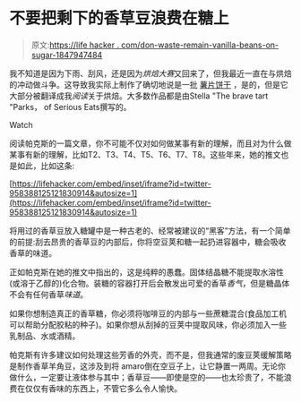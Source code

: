 # 不要把剩下的香草豆浪费在糖上

> 原文:[https://life hacker . com/don-waste-remain-vanilla-beans-on-sugar-1847947484](https://lifehacker.com/dont-waste-leftover-vanilla-beans-on-sugar-1847947484)

我不知道是因为下雨、刮风，还是因为*烘焙大赛*又回来了，但我最近一直在与烘焙的冲动做斗争。这导致我实际上制作了确切地说是一批 [薯片饼干](https://lifehacker.com/add-potato-chips-to-your-next-batch-of-cookie-dough-1847901658) ，是的，但是它大部分被翻译成我*阅读*关于烘焙。大多数作品都是由Stella "The brave tart "Parks， of Serious Eats撰写的。

Watch

阅读帕克斯的一篇文章，你不可能不仅对如何做某事有新的理解，而且对为什么做某事有新的理解，比如T2、T3、T4、T5、T6、T7、T8。这些年来，她的推文也是如此，比如这条:

 [https://lifehacker.com/embed/inset/iframe?id=twitter-958388125121830914&autosize=1](https://lifehacker.com/embed/inset/iframe?id=twitter-958388125121830914&autosize=1) 

将用过的香草豆放入糖罐中是一种古老的、经常被建议的“黑客”方法，有一个简单的前提:刮去昂贵的香草豆的内部后，你将空豆荚和糖一起扔进容器中，糖会吸收香草的味道。

正如帕克斯在她的推文中指出的，这是纯粹的愚蠢。固体结晶糖不能提取水溶性(或溶于乙醇的)化合物。装糖的容器打开后会散发出可爱的香草*香气*，但是糖晶体不会有任何香草*味道*。

如果你想制造真正的香草糖，你必须将咖啡豆的内部与一些蔗糖混合(食品加工机可以帮助分配胶粘的种子)。如果你想从刮掉的豆荚中提取风味，你必须加入一些乳制品、水或酒精。

帕克斯有许多建议如何处理这些芳香的外壳，而不是，但我通常的废豆荚缓解策略是制作香草羊角豆，这涉及到将 amaro倒在空豆子上，让它静置一两周。无论你做什么，一定要让液体参与其中；香草豆——即使是空的——也太珍贵了，不能浪费在仅仅有香味的东西上，不管它多么令人愉快。